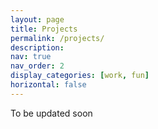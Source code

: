 ```yaml
---
layout: page
title: Projects
permalink: /projects/
description: 
nav: true
nav_order: 2
display_categories: [work, fun]
horizontal: false
---
```


To be updated soon